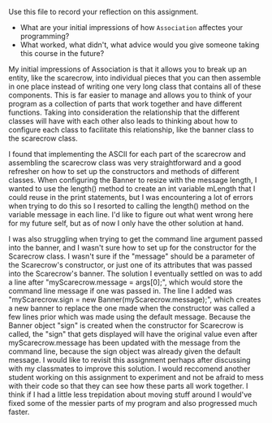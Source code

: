 Use this file to record your reflection on this assignment.

- What are your initial impressions of how `Association` affectes your programming?
- What worked, what didn't, what advice would you give someone taking this course in the future?

My initial impressions of Association is that it allows you to break up an entity, like the scarecrow, into individual pieces that you can then assemble in one place instead of writing one very long class that contains all of these components. This is far easier to manage and allows you to think of your program as a collection of parts that work together and have different functions. Taking into consideration the relationship that the different classes will have with each other also leads to thinking about how to configure each class to facilitate this relationship, like the banner class to the scarecrow class.

I found that implementing the ASCII for each part of the scarecrow and assembling the scarecrow class was very straightforward and a good refresher on how to set up the constructors and methods of different classes. 
When configuring the Banner to resize with the message length, I wanted to use the length() method to create an int variable mLength that I could reuse in the print statements, but I was encountering a lot of errors when trying to do this so I resorted to calling the length() method on the variable message in each line. I'd like to figure out what went wrong here for my future self, but as of now I only have the other solution at hand.

I was also struggling when trying to get the command line argument passed into the banner, and I wasn't sure how to set up for the constructor for the Scarecrow class. I wasn't sure if the "message" should be a parameter of the Scarecrow's constructor, or just one of its attributes that was passed into the Scarecrow's banner. The solution I eventually settled on was to add a line after "myScarecrow.message = args[0];", which would store the command line message if one was passed in. The line I added was "myScarecrow.sign = new Banner(myScarecrow.message);", which creates a new banner to replace the one made when the constructor was called a few lines prior which was made using the default message. Because the Banner object "sign" is created when the constructor for Scarecrow is called, the "sign" that gets displayed will have the original value even after myScarecrow.message has been updated with the message from the command line, because the sign object was already given the default message. I would like to revisit this assignment perhaps after discussing with my classmates to improve this solution.
I would reccomend another student working on this assignment to experiment and not be afraid to mess with their code so that they can see how these parts all work together. I think if I had a little less trepidation about moving stuff around I would've fixed some of the messier parts of my program and also progressed much faster.
